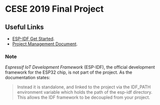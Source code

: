 # CESE 2019 Final Project

## Useful Links
* [ESP-IDF Get Started](https://docs.espressif.com/projects/esp-idf/en/stable/get-started/index.html).
* [Project Management Document](https://drive.google.com/file/d/1WDvO-4XV0Ta-wFicjqkYGiQiZcvasSA6/view?usp=sharing).

### Note
_Espressif IoT Development Framework_ (ESP-IDF), the official development framework for the ESP32 chip, is not part of the project. As the documentation states: 
> Instead it is standalone, and linked to the project via the IDF_PATH environment variable which holds the path of the esp-idf directory. This allows the IDF framework to be decoupled from your project.
